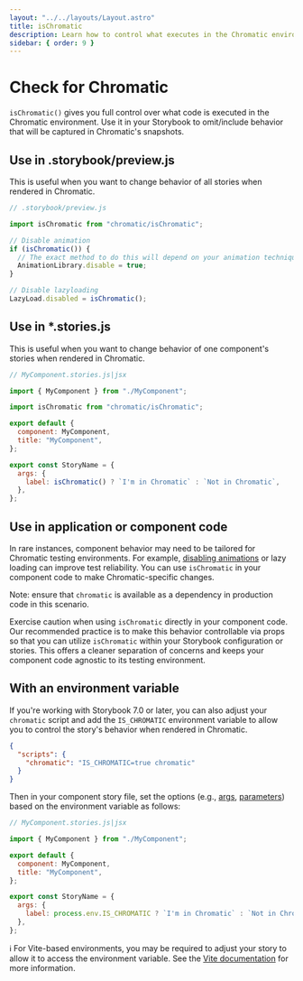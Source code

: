 ```yaml
---
layout: "../../layouts/Layout.astro"
title: isChromatic
description: Learn how to control what executes in the Chromatic environment
sidebar: { order: 9 }
---
```


# Check for Chromatic

`isChromatic()` gives you full control over what code is executed in the Chromatic environment. Use it in your Storybook to omit/include behavior that will be captured in Chromatic's snapshots.

## Use in .storybook/preview.js

This is useful when you want to change behavior of all stories when rendered in Chromatic.

```js
// .storybook/preview.js

import isChromatic from "chromatic/isChromatic";

// Disable animation
if (isChromatic()) {
  // The exact method to do this will depend on your animation techniques.
  AnimationLibrary.disable = true;
}

// Disable lazyloading
LazyLoad.disabled = isChromatic();
```

## Use in \*.stories.js

This is useful when you want to change behavior of one component's stories when rendered in Chromatic.

```js
// MyComponent.stories.js|jsx

import { MyComponent } from "./MyComponent";

import isChromatic from "chromatic/isChromatic";

export default {
  component: MyComponent,
  title: "MyComponent",
};

export const StoryName = {
  args: {
    label: isChromatic() ? `I'm in Chromatic` : `Not in Chromatic`,
  },
};
```

## Use in application or component code

In rare instances, component behavior may need to be tailored for Chromatic testing environments. For example, [disabling animations](../animations/#javascript-animations) or lazy loading can improve test reliability. You can use `isChromatic` in your component code to make Chromatic-specific changes.

Note: ensure that `chromatic` is available as a dependency in production code in this scenario.

Exercise caution when using `isChromatic` directly in your component code. Our recommended practice is to make this behavior controllable via props so that you can utilize `isChromatic` within your Storybook configuration or stories. This offers a cleaner separation of concerns and keeps your component code agnostic to its testing environment.

## With an environment variable

If you're working with Storybook 7.0 or later, you can also adjust your `chromatic` script and add the `IS_CHROMATIC` environment variable to allow you to control the story's behavior when rendered in Chromatic.

```json
{
  "scripts": {
    "chromatic": "IS_CHROMATIC=true chromatic"
  }
}
```

Then in your component story file, set the options (e.g., [args](https://storybook.js.org/docs/writing-stories/args), [parameters](https://storybook.js.org/docs/writing-stories/parameters)) based on the environment variable as follows:

```js
// MyComponent.stories.js|jsx

import { MyComponent } from "./MyComponent";

export default {
  component: MyComponent,
  title: "MyComponent",
};

export const StoryName = {
  args: {
    label: process.env.IS_CHROMATIC ? `I'm in Chromatic` : `Not in Chromatic`,
  },
};
```

<div class="aside">

ℹ️ For Vite-based environments, you may be required to adjust your story to allow it to access the environment variable. See the [Vite documentation](https://vitejs.dev/guide/env-and-mode.html) for more information.

</div>

